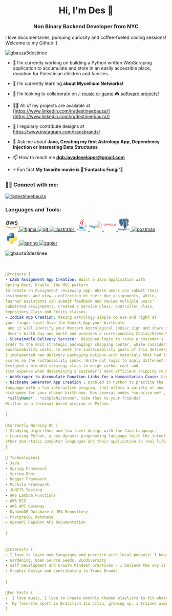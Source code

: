 
  
  
<h1 align="center"> Hi, I'm Des 💫 </h1>
<h3 align="center">Non Binary Backend Developer from NYC</h3>

I love documentaries, pursuing curiosity and coffee-fueled coding sessions! Welcome to my Github :) 


<p align="left"> <img src="https://komarev.com/ghpvc/?username=gbauza3destinee&label=Profile%20views&color=0e75b6&style=flat" alt="gbauza3destinee" /> </p>


- 🔭 I’m currently working on building a Python written WebScraping application to accumulate and store in an easily accessible place, donation for Palestinian children and families.

- 🌱 I’m currently learning **about Mycellium Networks!**

- 👯 I’m looking to collaborate on [🎶 music or game 🎮 software projects!](https://calendly.com/desgbauza)

- 👨‍💻 All of my projects are available at [https://www.linkedin.com/in/destineebauza/](https://www.linkedin.com/in/destineebauza/)

- 📝 I regularly contribute designs at https://www.instagram.com/transbrands/

- 💬 Ask me about **Java, Creating my first Astrology App, Dependency Injection or interesting Data Structures**

- 📫 How to reach me **dgb.javadeveloper@gmail.com**

- ⚡ Fun fact **My favorite movie is 🍄'Fantastic Fungi'🍄**

<h3 align="left"> 🫶🏽 Connect with me:</h3>
<p align="left">
<a href="https://linkedin.com/in/@destineebauza" target="blank"><img align="center" src="https://raw.githubusercontent.com/rahuldkjain/github-profile-readme-generator/master/src/images/icons/Social/linked-in-alt.svg" alt="@destineebauza" height="30" width="40" /></a>

</p>

<h3 align="left">Languages and Tools:</h3>
<p align="left"> <a href="https://aws.amazon.com" target="_blank" rel="noreferrer"> <img src="https://raw.githubusercontent.com/devicons/devicon/master/icons/amazonwebservices/amazonwebservices-original-wordmark.svg" alt="aws" width="40" height="40"/> </a> <a href="https://www.figma.com/" target="_blank" rel="noreferrer"> <img src="https://www.vectorlogo.zone/logos/figma/figma-icon.svg" alt="figma" width="40" height="40"/> </a> <a href="https://git-scm.com/" target="_blank" rel="noreferrer"> <img src="https://www.vectorlogo.zone/logos/git-scm/git-scm-icon.svg" alt="git" width="40" height="40"/> </a> <a href="https://www.adobe.com/in/products/illustrator.html" target="_blank" rel="noreferrer"> <img src="https://www.vectorlogo.zone/logos/adobe_illustrator/adobe_illustrator-icon.svg" alt="illustrator" width="40" height="40"/> </a> <a href="https://www.java.com" target="_blank" rel="noreferrer"> <img src="https://raw.githubusercontent.com/devicons/devicon/master/icons/java/java-original.svg" alt="java" width="40" height="40"/> </a> <a href="https://www.mysql.com/" target="_blank" rel="noreferrer"> <img src="https://raw.githubusercontent.com/devicons/devicon/master/icons/mysql/mysql-original-wordmark.svg" alt="mysql" width="40" height="40"/> </a> <a href="https://www.oracle.com/" target="_blank" rel="noreferrer"> <img src="https://raw.githubusercontent.com/devicons/devicon/master/icons/oracle/oracle-original.svg" alt="oracle" width="40" height="40"/> </a> <a href="https://www.postgresql.org" target="_blank" rel="noreferrer"> <img src="https://raw.githubusercontent.com/devicons/devicon/master/icons/postgresql/postgresql-original-wordmark.svg" alt="postgresql" width="40" height="40"/> </a> <a href="https://postman.com" target="_blank" rel="noreferrer"> <img src="https://www.vectorlogo.zone/logos/getpostman/getpostman-icon.svg" alt="postman" width="40" height="40"/> </a> <a href="https://www.python.org" target="_blank" rel="noreferrer"> <img src="https://raw.githubusercontent.com/devicons/devicon/master/icons/python/python-original.svg" alt="python" width="40" height="40"/> </a> <a href="https://spring.io/" target="_blank" rel="noreferrer"> <img src="https://www.vectorlogo.zone/logos/springio/springio-icon.svg" alt="spring" width="40" height="40"/> </a> <a href="https://zapier.com" target="_blank" rel="noreferrer"> <img src="https://www.vectorlogo.zone/logos/zapier/zapier-icon.svg" alt="zapier" width="40" height="40"/> </a> </p>

<p><img align="center" src="https://github-readme-stats.vercel.app/api/top-langs?username=gbauza3destinee&show_icons=true&locale=en&layout=compact" alt="gbauza3destinee" /></p>


```yaml


🌌Projects {
- LABS Assignment App Creation: Built a Java application with
Spring Boot, Gradle, the MVC pattern
to create an Assignment reviewing app. Where users can submit their
assignments and view a collection of their due assignments, while,
learner assistants can submit feedback and review multiple users’
submitted assignments. Created a Service Class, Controller Class,
Repository Class and Entity classes.
- Zodiak App Creation: Making astrology simple to use and right at
your finger tips! Give the Zodiak App your birthdate
 and it will identify your Western Astrological zodiac sign and share some information about it! The Zodiak app, is an API Endpoint App, which takes in a
 User's birth day and month and provides a corresponding Zodiac/Elemental Sign and description.
- Sustainable Delivery Service:  Designed logic to route a customer's
order to the most strategic packaging/ shipping center, while considering
sustainability costs. To meet the sustainability goals of this delivery company,
I implemented new delivery packaging options with materials that had lower
scores on the sustanability index. Wrote out logic to apply different modes to determine the best route for a package considering different company goals.
Designed a blended strategy class to weigh carbon cost and
time expense when determining a customer’s most efficient shipping route.
- WebScraper to Accumulate Donation Links for a Humanitarian Cause: Used the Beautiful Soup library, and connected to Google Sheet's API to crawl through a webpage and find all direct donation links, store them in a list and then write these links to a google spreadsheet that is easily accessible. This project was another project demonstrating my learning process with Python.  
- Nickname Generator App Creation : Dabbled in Python to practice the
language with a fun interactive program, that offers a variety of new
nicknames for your chosen birthname. Has several modes *surprise me* ,
 *sillyName* , *simpleNickname*, take that to your friends!
Written as a terminal based program in Python. 

}

🔭Currently Working On {
- Studying algorithms and low level design with the Java Language.
- Learning Python, a new dynamic programming language (with the intention of widening my understanding of
other non-static computer languages and their application in real life!)
}

🌱 Technologies{
- Java  
- Spring Framework
- Spring Boot
- Dagger Framework 
- Mockito Framework
- JUNIT5 Testing
- AWS Lambda Functions
- AWS EC2
- AWS API Gateway
- DynamoDB Database & JPA Repository
- PostgreSQL database 
- OpenAPI RapiDoc API Documentation

}


🌈Interests {
- I love to learn new languages and practice with local penpals! I began doing this in High School with French.
- Gardening, Open Source Seeds, Biodiversity
- Self Development and Growth Mindset practices - I believe the sky is the limit!
- Graphic Design and contributing to Trans Brands 

}

💬Fun Facts {
-  I love music, I love to create monthly themed playlists to fit whatever musical season I am in.
-  My favorite sport is Brazilian Jiu Jitsu, growing up, I trained almost everyday with Renzo Gracie's team. 
}


```

<!--
**gbauza3destinee/gbauza3destinee** is a ✨ _special_ ✨ repository because its `README.md` (this file) appears on your GitHub profile.

- 📫 How to reach me: ...

-->
